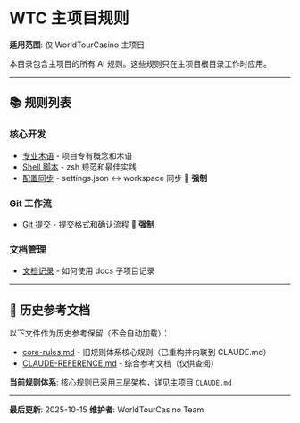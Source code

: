 # WTC 主项目规则

**适用范围**: 仅 WorldTourCasino 主项目

本目录包含主项目的所有 AI 规则。这些规则只在主项目根目录工作时应用。

---

## 📚 规则列表

### 核心开发

- [专业术语](/工程-工具/ai-rules/WTC/terminology) - 项目专有概念和术语
- [Shell 脚本](/工程-工具/ai-rules/WTC/shell-scripts) - zsh 规范和最佳实践
- [配置同步](/工程-工具/ai-rules/WTC/config-sync) - settings.json ↔ workspace 同步 📜 **强制**

### Git 工作流

- [Git 提交](/工程-工具/ai-rules/WTC/git-commits) - 提交格式和确认流程 📜 **强制**

### 文档管理

- [文档记录](/工程-工具/ai-rules/WTC/doc-workflow) - 如何使用 docs 子项目记录

---

## 📖 历史参考文档

以下文件作为历史参考保留（不会自动加载）：

- [core-rules.md](/工程-工具/ai-rules/WTC/core-rules) - 旧规则体系核心规则（已重构并内联到 CLAUDE.md）
- [CLAUDE-REFERENCE.md](/工程-工具/ai-rules/WTC/CLAUDE-REFERENCE) - 综合参考文档（仅供查阅）

**当前规则体系**: 核心规则已采用三层架构，详见主项目 `CLAUDE.md`

---

**最后更新**: 2025-10-15
**维护者**: WorldTourCasino Team
